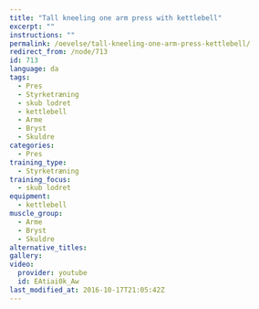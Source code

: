 ```yaml
---
title: "Tall kneeling one arm press with kettlebell"
excerpt: ""
instructions: ""
permalink: /oevelse/tall-kneeling-one-arm-press-kettlebell/
redirect_from: /node/713
id: 713
language: da
tags:
  - Pres
  - Styrketræning
  - skub lodret
  - kettlebell
  - Arme
  - Bryst
  - Skuldre
categories:
  - Pres
training_type: 
  - Styrketræning
training_focus: 
  - skub lodret
equipment:
  - kettlebell
muscle_group:
  - Arme
  - Bryst
  - Skuldre
alternative_titles:
gallery:
video:
  provider: youtube
  id: EAtiai0k_Aw
last_modified_at: 2016-10-17T21:05:42Z
---
```

